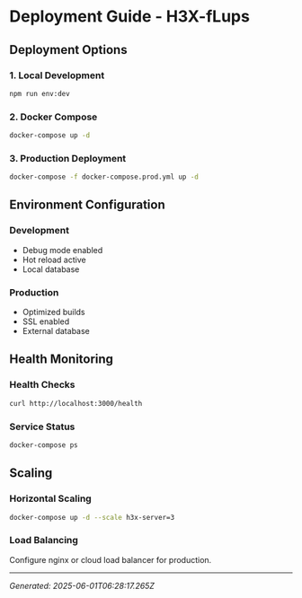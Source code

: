# Deployment Guide - H3X-fLups

## Deployment Options

### 1. Local Development
```bash
npm run env:dev
```

### 2. Docker Compose
```bash
docker-compose up -d
```

### 3. Production Deployment
```bash
docker-compose -f docker-compose.prod.yml up -d
```

## Environment Configuration

### Development
- Debug mode enabled
- Hot reload active
- Local database

### Production
- Optimized builds
- SSL enabled
- External database

## Health Monitoring

### Health Checks
```bash
curl http://localhost:3000/health
```

### Service Status
```bash
docker-compose ps
```

## Scaling

### Horizontal Scaling
```bash
docker-compose up -d --scale h3x-server=3
```

### Load Balancing
Configure nginx or cloud load balancer for production.

---

*Generated: 2025-06-01T06:28:17.265Z*
